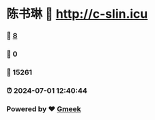 # 陈书琳 :link: http://c-slin.icu 
### :page_facing_up: [8](http://c-slin.icu/tag.html) 
### :speech_balloon: 0 
### :hibiscus: 15261 
### :alarm_clock: 2024-07-01 12:40:44 
### Powered by :heart: [Gmeek](https://github.com/Meekdai/Gmeek)
